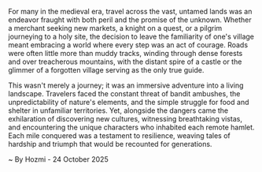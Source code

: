 
For many in the medieval era, travel across the vast, untamed lands was an endeavor fraught with both peril and the promise of the unknown. Whether a merchant seeking new markets, a knight on a quest, or a pilgrim journeying to a holy site, the decision to leave the familiarity of one's village meant embracing a world where every step was an act of courage. Roads were often little more than muddy tracks, winding through dense forests and over treacherous mountains, with the distant spire of a castle or the glimmer of a forgotten village serving as the only true guide.

This wasn't merely a journey; it was an immersive adventure into a living landscape. Travelers faced the constant threat of bandit ambushes, the unpredictability of nature's elements, and the simple struggle for food and shelter in unfamiliar territories. Yet, alongside the dangers came the exhilaration of discovering new cultures, witnessing breathtaking vistas, and encountering the unique characters who inhabited each remote hamlet. Each mile conquered was a testament to resilience, weaving tales of hardship and triumph that would be recounted for generations.

~ By Hozmi - 24 October 2025
